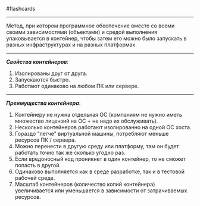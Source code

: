 #flashcards
***
Метод, при котором программное обеспечение вместе со всеми своими зависимостями (объектами) и средой выполнения упаковывается в контейнер, чтобы затем его можно было запускать в разных инфраструктурах и на разных платформах.
***
***Свойства контейнеров***:
1. Изолированы друг от друга.
2. Запускаются быстро.
3. Работают одинаково на любом ПК или сервере.
---
***Преимущества контейнера***:
1. Контейнеру не нужна отдельная ОС (компаниям не нужно иметь множество лицензий на ОС + не надо их обслуживать).
2. Несколько контейнеров работают изолированно на одной ОС хоста.
3. Гораздо "легче" виртуальной машины, потребляют меньше ресурсов ПК / сервера.
4. Можно перенести в другую среду или платформу, там он будет работать точно так же сколько угодно раз.
5. Если вредоносный код проникнет в один контейнер, то не сможет попасть в другой.
6. Одинаково выполняется как в среде разработке, так и в тестовой рабочей среде.
7. Масштаб контейнеров (количество копий контейнера) увеличивается или уменьшается в зависимости от затрачиваемых ресурсов.